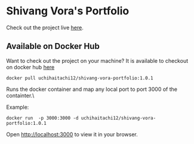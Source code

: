 # Shivang Vora's Portfolio

Check out the project live [here](https://portfolio-app-ten-teal.vercel.app/).

## Available on Docker Hub

Want to check out the project on your machine? 
It is available to checkout on docker hub [here](https://hub.docker.com/r/uchihaitachi12/shivang-vora-portfolio)
```
docker pull uchihaitachi12/shivang-vora-portfolio:1.0.1
```

Runs the docker container and map any local port to port 3000 of the containter.\

Example:
```
docker run  -p 3000:3000 -d uchihaitachi12/shivang-vora-portfolio:1.0.1
```

Open [http://localhost:3000](http://localhost:3000) to view it in your browser.
